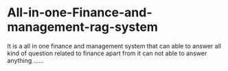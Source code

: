 # All-in-one-Finance-and-management-rag-system
It is a all in one finance and management system that can able to answer all kind of question related to finance apart from it can not able to answer anything ...... 
